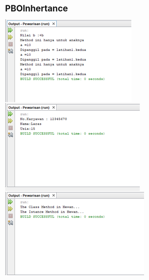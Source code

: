 # PBOInhertance
![Alt Text](https://github.com/Larasati11/PBOInhertance/blob/master/Lat1%20PBOI.png)
![Alt Text](https://github.com/Larasati11/PBOInhertance/blob/master/Lat2%20PBOI.png)
![Alt Text](https://github.com/Larasati11/PBOInhertance/blob/master/Lat3%20PBOI.png)
